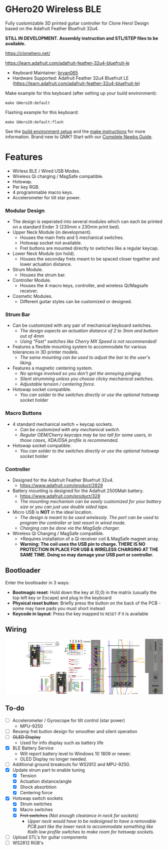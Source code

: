 # GHero20 Wireless BLE

Fully customizable 3D printed guitar controller for Clone Hero! Design based on the Adafruit Feather Bluefruit 32u4.

**STILL IN DEVELOPMENT. Assembly instruction and STL/STEP files to be available.**

https://clonehero.net/

https://learn.adafruit.com/adafruit-feather-32u4-bluefruit-le

* Keyboard Maintainer: [bryan065](https://github.com/yourusername)
* Hardware Supported: Adafruit Feather 32u4 Bluefruit LE (https://learn.adafruit.com/adafruit-feather-32u4-bluefruit-le)

Make example for this keyboard (after setting up your build environment):

    make GHero20:default

Flashing example for this keyboard:

    make GHero20:default:flash

See the [build environment setup](https://docs.qmk.fm/#/getting_started_build_tools) and the [make instructions](https://docs.qmk.fm/#/getting_started_make_guide) for more information. Brand new to QMK? Start with our [Complete Newbs Guide](https://docs.qmk.fm/#/newbs).

# Features
- Wirless BLE / Wired USB Modes.
- Wireless Qi charging / MagSafe compatible.
- Hotswap.
- Per key RGB.
- 4 programmable macro keys.
- Accelerometer for tilt star power.

### Modular Design

- The design is seperated into several modules which can each be printed on a standard Ender 3 (230mm x 230mm print bed).
- Upper Neck Module (in development).
    - Houses the main frets and 5 mechanical switches.
    - Hotswap socket not available.
    - Fret buttons are mounted directly to swtiches like a regular keycap.
- Lower Neck Module (on hold).
    - Houses the seconday frets meant to be spaced closer together and lower actuation distance.
- Strum Module.
    - Houses the strum bar.
- Controller Module.
    - Houses the 4 macro keys, controller, and wireless Qi/Magsafe receiver.
- Cosmetic Modules.
    - Different guitar styles can be customized or designed.

### Strum Bar

- Can be customized with any pair of mechanical keyboard switches.
    - *The design expects an actuation distance of 2 to 3mm and bottom out of 4mm*
    - *Using "Fast" switches like Cherry MX Speed is not recommended!*
- Features a flexible mounting system to accommodate for various tolerances in 3D printer models.
    - *The same mounting can be used to adjust the bar to the user's liking.*
- Features a magnetic centering system.
    - *No springs involved so you don't get the annoying pinging.*
    - *Silent strumming unless you choose clicky mechanical switches.*
    - *Adjustable tension / centering force.*
- Hotswap socket compatible.
    - *You can solder to the switches directly or use the optional hotswap socket holder*

### Macro Buttons

- 4 standard mechanical switch + keycap sockets.
    - *Can be customized with any mechanical switch.*
    - *Regular OEM/Cherry keycaps may be too tall for some users, in those cases, XDA/DSA profile is recommended.*
- Hotswap socket compatible.
    - *You can solder to the switches directly or use the optional hotswap socket holder*

### Controller

- Designed for the Adafruit Feather Bluefruit 32u4.
    - https://www.adafruit.com/product/2829
- Battery mounting is designed for the Adafruit 2500Mah battery.
    - https://www.adafruit.com/product/328
    - *The mounting mechanism can be easily customized for your battery size or you can just use double sided tape.*
- Micro USB is **NOT** in the ideal location.
    - *The design is meant to be used wirelessly. The port can be used to program the controller or last resort in wired mode.*
    - *Charging can be done via the MagSafe charger*.
- Wireless Qi Charging / MagSafe compatible.
    - *Requires installation of a Qi receiver coil & MagSafe magnet array.
    - **Warning: The coil uses the USB pin to charge. THERE IS NO PROTECTION IN PLACE FOR USB & WIRELESS CHARGING AT THE SAME TIME. Doing so may damage your USB port or controller.**

## Bootloader

Enter the bootloader in 3 ways:

* **Bootmagic reset**: Hold down the key at (0,0) in the matrix (usually the top left key or Escape) and plug in the keyboard
* **Physical reset button**: Briefly press the button on the back of the PCB - some may have pads you must short instead
* **Keycode in layout**: Press the key mapped to `RESET` if it is available

## Wiring

![Alt text](/keyboards/handwired/GHero20/Layout-Wiring.png?raw=true "")

## To-do

- [ ] Accelerometer / Gyroscope for tilt control (star power)
    - MPU-9250
- [ ] Revamp fret button design for smoother and silent operation
- [ ] ~~OLED Display~~
    - Used for info display such as battery life
- [x] BLE Battery Service
    - Will report battery level to Windows 10 1809 or newer.
    - OLED Display no longer needed.
- [ ] Additional ground breakouts for WS2812 and MPU-9250.
- [x] Update strum part to enable tuning
    - [x]  Tension
    - [x]  Actuation distance/angle
    - [x]  Shock absorbtion
    - [x]  Centering force
- [x] Hotswap switch sockets
    - [x] Strum switches
    - [x] Macro switches
    - [x] ~~Fret switches~~ *(Not enough clearance in neck for sockets)*
        - *Upper neck would have to be redesigned to have a removable PCB part like the lower neck to accommodate something like Kailh low profile switches to make room for hotswap sockets.*
- [ ] Upload STL's for guitar components
- [ ] WS2812 RGB's
